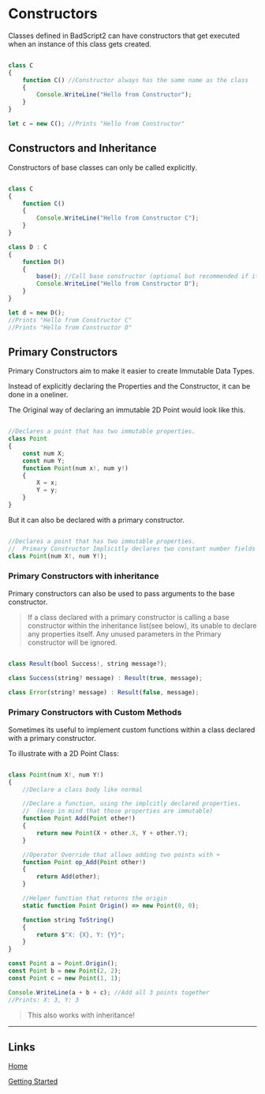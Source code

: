 # Constructors

Classes defined in BadScript2 can have constructors that get executed when an instance of this class gets created.

```js

class C
{
	function C() //Constructor always has the same name as the class
	{
		Console.WriteLine("Hello from Constructor");
	}
}

let c = new C(); //Prints "Hello from Constructor"

```

## Constructors and Inheritance

Constructors of base classes can only be called explicitly.

```js

class C
{
	function C()
	{
		Console.WriteLine("Hello from Constructor C");
	}
}

class D : C
{
	function D()
	{
		base(); //Call base constructor (optional but recommended if it exists)
		Console.WriteLine("Hello from Constructor D");
	}
}

let d = new D();
//Prints "Hello from Constructor C"
//Prints "Hello from Constructor D"

```

## Primary Constructors

Primary Constructors aim to make it easier to create Immutable Data Types.

Instead of explicitly declaring the Properties and the Constructor, it can be done in a oneliner.

The Original way of declaring an immutable 2D Point would look like this.
```js

//Declares a point that has two immutable properties.
class Point
{
	const num X;
	const num Y;
	function Point(num x!, num y!)
	{
		X = x;
		Y = y;
	}
}

```

But it can also be declared with a primary constructor.

```js

//Declares a point that has two immutable properties.
//	Primary Constructor Implicitly declares two constant number fields X and Y. and assigns the values in the constructor.
class Point(num X!, num Y!);

```

### Primary Constructors with inheritance

Primary constructors can also be used to pass arguments to the base constructor.

> If a class declared with a primary constructor is calling a base constructor within the inheritance list(see below), its unable to declare any properties itself.
> Any unused parameters in the Primary constructor will be ignored.

```js

class Result(bool Success!, string message?);

class Success(string? message) : Result(true, message);

class Error(string? message) : Result(false, message);

```

### Primary Constructors with Custom Methods

Sometimes its useful to implement custom functions within a class declared with a primary constructor.

To illustrate with a 2D Point Class:

```js

class Point(num X!, num Y!)
{ 
	//Declare a class body like normal

	//Declare a function, using the implcitly declared properties.
	//	(keep in mind that those properties are immutable)
	function Point Add(Point other!)
	{
		return new Point(X + other.X, Y + other.Y);
	}

	//Operator Override that allows adding two points with +
	function Point op_Add(Point other!)
	{
		return Add(other);
	}

	//Helper function that returns the origin
	static function Point Origin() => new Point(0, 0);

	function string ToString()
	{
		return $"X: {X}, Y: {Y}";
	}
}

const Point a = Point.Origin();
const Point b = new Point(2, 2);
const Point c = new Point(1, 1);

Console.WriteLine(a + b + c); //Add all 3 points together
//Prints: X: 3, Y: 3

```

> This also works with inheritance!

___

## Links

[Home](../../Readme.md)

[Getting Started](../../GettingStarted.md)